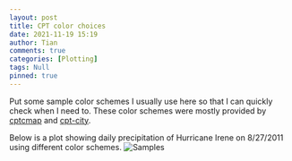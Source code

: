 ```yaml
---
layout: post
title: CPT color choices
date: 2021-11-19 15:19
author: Tian
comments: true
categories: [Plotting]
tags: Null
pinned: true
---
```


Put some sample color schemes I usually use here so that I can quickly check when I need to.
These color schemes were mostly provided by [cptcmap](https://github.com/kakearney/cptcmap-pkg) and [cpt-city](http://soliton.vm.bytemark.co.uk/pub/cpt-city/index.html).

Below is a plot showing daily precipitation of Hurricane Irene on 8/27/2011 using different color schemes.
![Samples](https://simhydro.com/notebook/images/cpt_samples.png)


